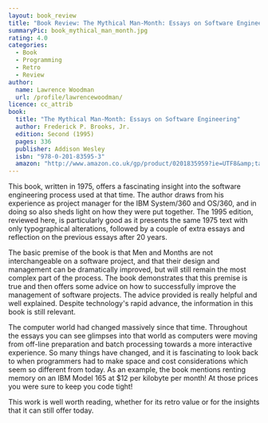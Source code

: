 ```yaml
---
layout: book_review
title: "Book Review: The Mythical Man-Month: Essays on Software Engineering by Frederick P. Brooks, Jr."
summaryPic: book_mythical_man_month.jpg
rating: 4.0
categories:
  - Book
  - Programming
  - Retro
  - Review
author:
  name: Lawrence Woodman
  url: /profile/lawrencewoodman/
licence: cc_attrib
book:
  title: "The Mythical Man-Month: Essays on Software Engineering"
  author: Frederick P. Brooks, Jr.
  edition: Second (1995)
  pages: 336
  publisher: Addison Wesley
  isbn: "978-0-201-83595-3"
  amazon: "http://www.amazon.co.uk/gp/product/0201835959?ie=UTF8&amp;tag=techtinkering-21&amp;linkCode=as2&amp;camp=1634&amp;creative=6738&amp;creativeASIN=0201835959"
---
```

This book, written in 1975, offers a fascinating insight into the software engineering process used at that time.  The author draws from his experience as project manager for the IBM System/360 and OS/360, and in doing so also sheds light on how they were put together.  The 1995 edition, reviewed here, is particularly good as it presents the same 1975 text with only typographical alterations, followed by a couple of extra essays and reflection on the previous essays after 20 years.

The basic premise of the book is that Men and Months are not interchangeable on a software project, and that their design and management can be dramatically improved, but will still remain the most complex part of the process.   The book demonstrates that this premise is true and then offers some advice on how to successfully improve the management of software projects.  The advice provided is really helpful and well explained.  Despite technology's rapid advance, the information in this book is still relevant.

The computer world had changed massively since that time.  Throughout the essays you can see glimpses into that world as computers were moving from off-line preparation and batch processing towards a more interactive experience.  So many things have changed, and it is fascinating to look back to when programmers had to make space and cost considerations which seem so different from today.  As an example, the book mentions renting memory on an IBM Model 165 at $12 per kilobyte per month!  At those prices you were sure to keep you code tight!

This work is well worth reading, whether for its retro value or for the insights that it can still offer today.
